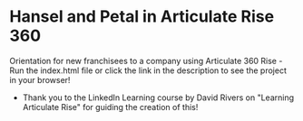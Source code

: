 # Hansel and Petal in Articulate Rise 360
Orientation for new franchisees to a company using Articulate 360 Rise
 -Run the index.html file or click the link in the description to see the project in your browser!
 - Thank you to the LinkedIn Learning course by David Rivers on "Learning Articulate Rise" for guiding the creation of this!
